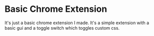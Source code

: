 # Basic Chrome Extension
It's just a basic chrome extension I made. It's a simple extension with a basic gui and a toggle switch which toggles custom css.
